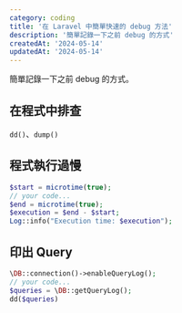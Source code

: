 ```yaml
---
category: coding
title: '在 Laravel 中簡單快速的 debug 方法'
description: '簡單記錄一下之前 debug 的方式'
createdAt: '2024-05-14'
updatedAt: '2024-05-14'
---
```


簡單記錄一下之前 debug 的方式。

## 在程式中排查

`dd()`、`dump()`

## 程式執行過慢

```php
$start = microtime(true);
// your code...
$end = microtime(true);
$execution = $end - $start;
Log::info("Execution time: $execution");
```

## 印出 Query

```php
\DB::connection()->enableQueryLog();
// your code...
$queries = \DB::getQueryLog();
dd($queries)
```
